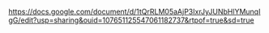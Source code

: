 https://docs.google.com/document/d/1tQrRLM05aAjP3IxrJyJUNbHlYMunqIgG/edit?usp=sharing&ouid=107651125547061182737&rtpof=true&sd=true
